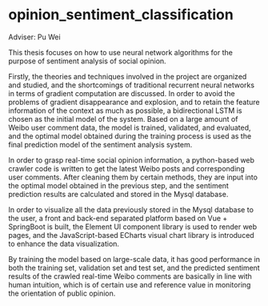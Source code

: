 # opinion_sentiment_classification

Adviser: Pu Wei

This thesis focuses on how to use neural network algorithms for the purpose of sentiment analysis of social opinion.

Firstly, the theories and techniques involved in the project are organized and studied, and the shortcomings of traditional recurrent neural networks in terms of gradient computation are discussed. In order to avoid the problems of gradient disappearance and explosion, and to retain the feature information of the context as much as possible, a bidirectional LSTM is chosen as the initial model of the system. Based on a large amount of Weibo user comment data, the model is trained, validated, and evaluated, and the optimal model obtained during the training process is used as the final prediction model of the sentiment analysis system.

In order to grasp real-time social opinion information, a python-based web crawler code is written to get the latest Weibo posts and corresponding user comments. After cleaning them by certain methods, they are input into the optimal model obtained in the previous step, and the sentiment prediction results are calculated and stored in the Mysql database.

In order to visualize all the data previously stored in the Mysql database to the user, a front and back-end separated platform based on Vue + SpringBoot is built, the Element UI component library is used to render web pages, and the JavaScript-based ECharts visual chart library is introduced to enhance the data visualization.

By training the model based on large-scale data, it has good performance in both the training set, validation set and test set, and the predicted sentiment results of the crawled real-time Weibo comments are basically in line with human intuition, which is of certain use and reference value in monitoring the orientation of public opinion.

